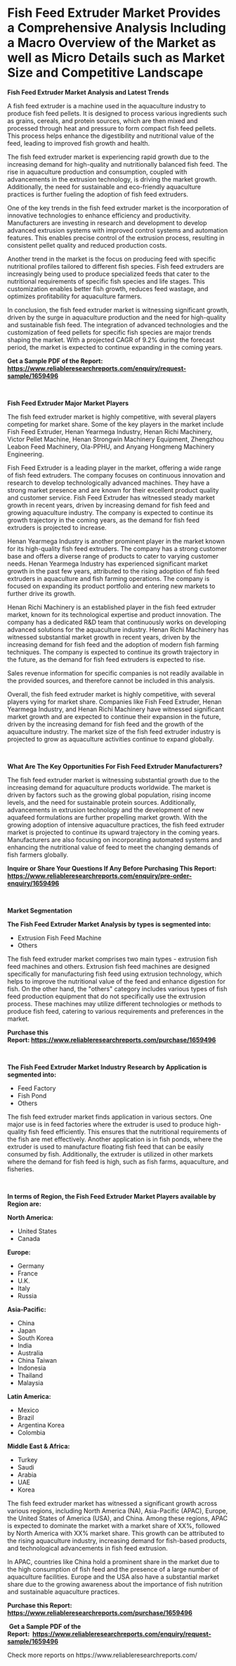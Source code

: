 <p><h1>Fish Feed Extruder Market Provides a Comprehensive Analysis Including a Macro Overview of the Market as well as Micro Details such as Market Size and Competitive Landscape</h1></p><p><strong>Fish Feed Extruder Market Analysis and Latest Trends</strong></p>
<p><p>A fish feed extruder is a machine used in the aquaculture industry to produce fish feed pellets. It is designed to process various ingredients such as grains, cereals, and protein sources, which are then mixed and processed through heat and pressure to form compact fish feed pellets. This process helps enhance the digestibility and nutritional value of the feed, leading to improved fish growth and health.</p><p>The fish feed extruder market is experiencing rapid growth due to the increasing demand for high-quality and nutritionally balanced fish feed. The rise in aquaculture production and consumption, coupled with advancements in the extrusion technology, is driving the market growth. Additionally, the need for sustainable and eco-friendly aquaculture practices is further fueling the adoption of fish feed extruders.</p><p>One of the key trends in the fish feed extruder market is the incorporation of innovative technologies to enhance efficiency and productivity. Manufacturers are investing in research and development to develop advanced extrusion systems with improved control systems and automation features. This enables precise control of the extrusion process, resulting in consistent pellet quality and reduced production costs.</p><p>Another trend in the market is the focus on producing feed with specific nutritional profiles tailored to different fish species. Fish feed extruders are increasingly being used to produce specialized feeds that cater to the nutritional requirements of specific fish species and life stages. This customization enables better fish growth, reduces feed wastage, and optimizes profitability for aquaculture farmers.</p><p>In conclusion, the fish feed extruder market is witnessing significant growth, driven by the surge in aquaculture production and the need for high-quality and sustainable fish feed. The integration of advanced technologies and the customization of feed pellets for specific fish species are major trends shaping the market. With a projected CAGR of 9.2% during the forecast period, the market is expected to continue expanding in the coming years.</p></p>
<p><strong>Get a Sample PDF of the Report:&nbsp; <a href="https://www.reliableresearchreports.com/enquiry/request-sample/1659496">https://www.reliableresearchreports.com/enquiry/request-sample/1659496</a></strong></p>
<p>&nbsp;</p>
<p><strong>Fish Feed Extruder Major Market Players</strong></p>
<p><p>The fish feed extruder market is highly competitive, with several players competing for market share. Some of the key players in the market include Fish Feed Extruder, Henan Yearmega Industry, Henan Richi Machinery, Victor Pellet Machine, Henan Strongwin Machinery Equipment, Zhengzhou Leabon Feed Machinery, Ola-PPHU, and Anyang Hongmeng Machinery Engineering.</p><p>Fish Feed Extruder is a leading player in the market, offering a wide range of fish feed extruders. The company focuses on continuous innovation and research to develop technologically advanced machines. They have a strong market presence and are known for their excellent product quality and customer service. Fish Feed Extruder has witnessed steady market growth in recent years, driven by increasing demand for fish feed and growing aquaculture industry. The company is expected to continue its growth trajectory in the coming years, as the demand for fish feed extruders is projected to increase.</p><p>Henan Yearmega Industry is another prominent player in the market known for its high-quality fish feed extruders. The company has a strong customer base and offers a diverse range of products to cater to varying customer needs. Henan Yearmega Industry has experienced significant market growth in the past few years, attributed to the rising adoption of fish feed extruders in aquaculture and fish farming operations. The company is focused on expanding its product portfolio and entering new markets to further drive its growth.</p><p>Henan Richi Machinery is an established player in the fish feed extruder market, known for its technological expertise and product innovation. The company has a dedicated R&D team that continuously works on developing advanced solutions for the aquaculture industry. Henan Richi Machinery has witnessed substantial market growth in recent years, driven by the increasing demand for fish feed and the adoption of modern fish farming techniques. The company is expected to continue its growth trajectory in the future, as the demand for fish feed extruders is expected to rise.</p><p>Sales revenue information for specific companies is not readily available in the provided sources, and therefore cannot be included in this analysis.</p><p>Overall, the fish feed extruder market is highly competitive, with several players vying for market share. Companies like Fish Feed Extruder, Henan Yearmega Industry, and Henan Richi Machinery have witnessed significant market growth and are expected to continue their expansion in the future, driven by the increasing demand for fish feed and the growth of the aquaculture industry. The market size of the fish feed extruder industry is projected to grow as aquaculture activities continue to expand globally.</p></p>
<p>&nbsp;</p>
<p><strong>What Are The Key Opportunities For Fish Feed Extruder Manufacturers?</strong></p>
<p><p>The fish feed extruder market is witnessing substantial growth due to the increasing demand for aquaculture products worldwide. The market is driven by factors such as the growing global population, rising income levels, and the need for sustainable protein sources. Additionally, advancements in extrusion technology and the development of new aquafeed formulations are further propelling market growth. With the growing adoption of intensive aquaculture practices, the fish feed extruder market is projected to continue its upward trajectory in the coming years. Manufacturers are also focusing on incorporating automated systems and enhancing the nutritional value of feed to meet the changing demands of fish farmers globally.</p></p>
<p><strong>Inquire or Share Your Questions If Any Before Purchasing This Report: <a href="https://www.reliableresearchreports.com/enquiry/pre-order-enquiry/1659496">https://www.reliableresearchreports.com/enquiry/pre-order-enquiry/1659496</a></strong></p>
<p>&nbsp;</p>
<p><strong>Market Segmentation</strong></p>
<p><strong>The Fish Feed Extruder Market Analysis by types is segmented into:</strong></p>
<p><ul><li>Extrusion Fish Feed Machine</li><li>Others</li></ul></p>
<p><p>The fish feed extruder market comprises two main types - extrusion fish feed machines and others. Extrusion fish feed machines are designed specifically for manufacturing fish feed using extrusion technology, which helps to improve the nutritional value of the feed and enhance digestion for fish. On the other hand, the "others" category includes various types of fish feed production equipment that do not specifically use the extrusion process. These machines may utilize different technologies or methods to produce fish feed, catering to various requirements and preferences in the market.</p></p>
<p><strong>Purchase this Report:&nbsp;<a href="https://www.reliableresearchreports.com/purchase/1659496">https://www.reliableresearchreports.com/purchase/1659496</a></strong></p>
<p>&nbsp;</p>
<p><strong>The Fish Feed Extruder Market Industry Research by Application is segmented into:</strong></p>
<p><ul><li>Feed Factory</li><li>Fish Pond</li><li>Others</li></ul></p>
<p><p>The fish feed extruder market finds application in various sectors. One major use is in feed factories where the extruder is used to produce high-quality fish feed efficiently. This ensures that the nutritional requirements of the fish are met effectively. Another application is in fish ponds, where the extruder is used to manufacture floating fish feed that can be easily consumed by fish. Additionally, the extruder is utilized in other markets where the demand for fish feed is high, such as fish farms, aquaculture, and fisheries.</p></p>
<p>&nbsp;</p>
<p><strong>In terms of Region, the Fish Feed Extruder Market Players available by Region are:</strong></p>
<p>
    <p> <strong> North America: </strong>
        <ul>
            <li>United States</li>
            <li>Canada</li>
        </ul>
        </p> 
    <p> <strong> Europe: </strong>
        <ul>
            <li>Germany</li>
            <li>France</li>
            <li>U.K.</li>
            <li>Italy</li>
            <li>Russia</li>
        </ul>
        </p> 
    <p> <strong> Asia-Pacific: </strong>
        <ul>
            <li>China</li>
            <li>Japan</li>
            <li>South Korea</li>
            <li>India</li>
            <li>Australia</li>
            <li>China Taiwan</li>
            <li>Indonesia</li>
            <li>Thailand</li>
            <li>Malaysia</li>
        </ul>
        </p> 
    <p> <strong> Latin America: </strong>
        <ul>
            <li>Mexico</li>
            <li>Brazil</li>
            <li>Argentina Korea</li>
            <li>Colombia</li>
        </ul>
        </p> 
    <p> <strong> Middle East & Africa: </strong>
        <ul>
            <li>Turkey</li>
            <li>Saudi</li>
            <li>Arabia</li>
            <li>UAE</li>
            <li>Korea</li>
        </ul>
    </p>
    </p>
<p><p>The fish feed extruder market has witnessed a significant growth across various regions, including North America (NA), Asia-Pacific (APAC), Europe, the United States of America (USA), and China. Among these regions, APAC is expected to dominate the market with a market share of XX%, followed by North America with XX% market share. This growth can be attributed to the rising aquaculture industry, increasing demand for fish-based products, and technological advancements in fish feed extrusion.</p><p>In APAC, countries like China hold a prominent share in the market due to the high consumption of fish feed and the presence of a large number of aquaculture facilities. Europe and the USA also have a substantial market share due to the growing awareness about the importance of fish nutrition and sustainable aquaculture practices.</p></p>
<p><strong>Purchase this Report: <a href="https://www.reliableresearchreports.com/purchase/1659496">https://www.reliableresearchreports.com/purchase/1659496</a></strong></p>
<p>&nbsp;<strong>Get a Sample PDF of the Report:&nbsp;&nbsp;<a href="https://www.reliableresearchreports.com/enquiry/request-sample/1659496">https://www.reliableresearchreports.com/enquiry/request-sample/1659496</a></strong></p>
<p><strong></strong></p>
<p>Check more reports on https://www.reliableresearchreports.com/</p>